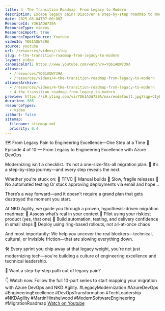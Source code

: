 ```yaml
---
title: 4  The Transition Roadmap  From Legacy to Modern
description: Escape legacy pain! Discover a step-by-step roadmap to modern engineering with Azure DevOps—no grand plans, just real progress. Watch now!
date: 2025-08-04T07:00:00Z
ResourceId: YQ61AQW739A
ResourceType: videos
ResourceImport: true
ResourceImportSource: Youtube
videoId: YQ61AQW739A
source: youtube
url: /resources/videos/:slug
slug: 4-the-transition-roadmap-from-legacy-to-modern
layout: video
canonicalUrl: https://www.youtube.com/watch?v=YQ61AQW739A
aliases:
  - /resources/YQ61AQW739A
  - /resources/videos/4-the-transition-roadmap-from-legacy-to-modern
aliasesArchive:
  - /resources/videos/4-the-transition-roadmap-from-legacy-to-modern
  - 4-the-transition-roadmap-from-legacy-to-modern
preview: https://i9.ytimg.com/vi/YQ61AQW739A/maxresdefault.jpg?sqp=CIyL2sMG&rs=AOn4CLDgxpLWoJLJYOlFORIUC4e7TbJfNg
duration: 586
resourceTypes:
  - video
isShort: false
sitemap:
  filename: sitemap.xml
  priority: 0.4
---
```


🗺️ From Legacy Pain to Engineering Excellence—One Step at a Time
🎥 Episode 4 of 10 — From Legacy to Engineering Excellence with Azure DevOps

Modernizing isn’t a checklist.
It’s not a one-size-fits-all migration plan.
🧭 It’s a step-by-step journey—and every step reveals the next.

Whether you're stuck on:
🔁 TFVC
🚫 Manual builds
🐌 Slow, fragile releases
🧪 No automated testing
Or stuck approving deployments via email and hope…

There’s a way forward—and it doesn’t require a grand plan that gets destroyed the moment you start.

At NKD Agility, we guide you through a proven, hypothesis-driven migration roadmap:
🔹 Assess what’s real in your context
🔹 Pilot using your riskiest product (yes, that one)
🔹 Build automation, testing, and delivery confidence in small steps
🔹 Deploy using ring-based rollouts, not all-at-once chaos

And most importantly:
We help you uncover the real blockers—technical, cultural, or invisible friction—that are slowing everything down.

🛠️ Every sprint you chip away at that legacy weight, you're not just modernizing tech—you're building a culture of engineering excellence and technical leadership.

📌 Want a step-by-step path out of legacy pain?

👇 Watch now. Follow the full 10-part series to start mapping your migration with Azure DevOps and NKD Agility.
#LegacyModernization #AzureDevOps #EngineeringExcellence #DevOpsTransformation #TechLeadership #NKDAgility #MartinHinshelwood #ModernSoftwareEngineering #MigrationRoadmap
[Watch on Youtube](https://www.youtube.com/watch?v=YQ61AQW739A)
